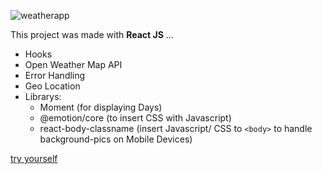 

![weatherapp](weaterapp.gif)

This project was made with **React JS** ... 
* Hooks
* Open Weather Map API
* Error Handling
* Geo Location
* Librarys:  
  * Moment (for displaying Days) 
  * @emotion/core (to insert CSS with Javascript) 
  * react-body-classname (insert Javascript/ CSS to `<body>` to handle background-pics on Mobile Devices)

[try yourself](https://weather-aquin.netlify.app/)
